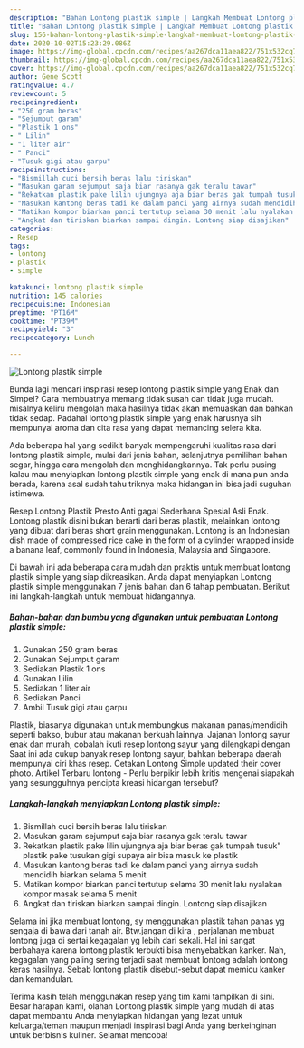 ```yaml
---
description: "Bahan Lontong plastik simple | Langkah Membuat Lontong plastik simple Yang Bikin Ngiler"
title: "Bahan Lontong plastik simple | Langkah Membuat Lontong plastik simple Yang Bikin Ngiler"
slug: 156-bahan-lontong-plastik-simple-langkah-membuat-lontong-plastik-simple-yang-bikin-ngiler
date: 2020-10-02T15:23:29.086Z
image: https://img-global.cpcdn.com/recipes/aa267dca11aea822/751x532cq70/lontong-plastik-simple-foto-resep-utama.jpg
thumbnail: https://img-global.cpcdn.com/recipes/aa267dca11aea822/751x532cq70/lontong-plastik-simple-foto-resep-utama.jpg
cover: https://img-global.cpcdn.com/recipes/aa267dca11aea822/751x532cq70/lontong-plastik-simple-foto-resep-utama.jpg
author: Gene Scott
ratingvalue: 4.7
reviewcount: 5
recipeingredient:
- "250 gram beras"
- "Sejumput garam"
- "Plastik 1 ons"
- " Lilin"
- "1 liter air"
- " Panci"
- "Tusuk gigi atau garpu"
recipeinstructions:
- "Bismillah cuci bersih beras lalu tiriskan"
- "Masukan garam sejumput saja biar rasanya gak teralu tawar"
- "Rekatkan plastik pake lilin ujungnya aja biar beras gak tumpah tusuk&#34; plastik pake tusukan gigi supaya air bisa masuk ke plastik"
- "Masukan kantong beras tadi ke dalam panci yang airnya sudah mendidih biarkan selama 5 menit"
- "Matikan kompor biarkan panci tertutup selama 30 menit lalu nyalakan kompor masak selama 5 menit"
- "Angkat dan tiriskan biarkan sampai dingin. Lontong siap disajikan"
categories:
- Resep
tags:
- lontong
- plastik
- simple

katakunci: lontong plastik simple 
nutrition: 145 calories
recipecuisine: Indonesian
preptime: "PT16M"
cooktime: "PT39M"
recipeyield: "3"
recipecategory: Lunch

---
```



![Lontong plastik simple](https://img-global.cpcdn.com/recipes/aa267dca11aea822/751x532cq70/lontong-plastik-simple-foto-resep-utama.jpg)

Bunda lagi mencari inspirasi resep lontong plastik simple yang Enak dan Simpel? Cara membuatnya memang tidak susah dan tidak juga mudah. misalnya keliru mengolah maka hasilnya tidak akan memuaskan dan bahkan tidak sedap. Padahal lontong plastik simple yang enak harusnya sih mempunyai aroma dan cita rasa yang dapat memancing selera kita.

Ada beberapa hal yang sedikit banyak mempengaruhi kualitas rasa dari lontong plastik simple, mulai dari jenis bahan, selanjutnya pemilihan bahan segar, hingga cara mengolah dan menghidangkannya. Tak perlu pusing kalau mau menyiapkan lontong plastik simple yang enak di mana pun anda berada, karena asal sudah tahu triknya maka hidangan ini bisa jadi suguhan istimewa.

Resep Lontong Plastik Presto Anti gagal Sederhana Spesial Asli Enak. Lontong plastik disini bukan berarti dari beras plastik, melainkan lontong yang dibuat dari beras short grain menggunakan. Lontong is an Indonesian dish made of compressed rice cake in the form of a cylinder wrapped inside a banana leaf, commonly found in Indonesia, Malaysia and Singapore.


Di bawah ini ada beberapa cara mudah dan praktis untuk membuat lontong plastik simple yang siap dikreasikan. Anda dapat menyiapkan Lontong plastik simple menggunakan 7 jenis bahan dan 6 tahap pembuatan. Berikut ini langkah-langkah untuk membuat hidangannya.

<!--inarticleads1-->

##### Bahan-bahan dan bumbu yang digunakan untuk pembuatan Lontong plastik simple:

1. Gunakan 250 gram beras
1. Gunakan Sejumput garam
1. Sediakan Plastik 1 ons
1. Gunakan  Lilin
1. Sediakan 1 liter air
1. Sediakan  Panci
1. Ambil Tusuk gigi atau garpu


Plastik, biasanya digunakan untuk membungkus makanan panas/mendidih seperti bakso, bubur atau makanan berkuah lainnya. Jajanan lontong sayur enak dan murah, cobalah ikuti resep lontong sayur yang dilengkapi dengan Saat ini ada cukup banyak resep lontong sayur, bahkan beberapa daerah mempunyai ciri khas resep. Cetakan Lontong Simple updated their cover photo. Artikel Terbaru lontong - Perlu berpikir lebih kritis mengenai siapakah yang sesungguhnya pencipta kreasi hidangan tersebut? 

<!--inarticleads2-->

##### Langkah-langkah menyiapkan Lontong plastik simple:

1. Bismillah cuci bersih beras lalu tiriskan
1. Masukan garam sejumput saja biar rasanya gak teralu tawar
1. Rekatkan plastik pake lilin ujungnya aja biar beras gak tumpah tusuk&#34; plastik pake tusukan gigi supaya air bisa masuk ke plastik
1. Masukan kantong beras tadi ke dalam panci yang airnya sudah mendidih biarkan selama 5 menit
1. Matikan kompor biarkan panci tertutup selama 30 menit lalu nyalakan kompor masak selama 5 menit
1. Angkat dan tiriskan biarkan sampai dingin. Lontong siap disajikan


Selama ini jika membuat lontong, sy menggunakan plastik tahan panas yg sengaja di bawa dari tanah air. Btw.jangan di kira , perjalanan membuat lontong juga di sertai kegagalan yg lebih dari sekali. Hal ini sangat berbahaya karena lontong plastik terbukti bisa menyebabkan kanker. Nah, kegagalan yang paling sering terjadi saat membuat lontong adalah lontong keras hasilnya. Sebab lontong plastik disebut-sebut dapat memicu kanker dan kemandulan. 

Terima kasih telah menggunakan resep yang tim kami tampilkan di sini. Besar harapan kami, olahan Lontong plastik simple yang mudah di atas dapat membantu Anda menyiapkan hidangan yang lezat untuk keluarga/teman maupun menjadi inspirasi bagi Anda yang berkeinginan untuk berbisnis kuliner. Selamat mencoba!
